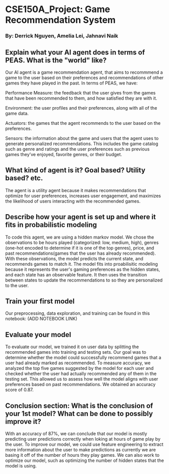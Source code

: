 # CSE150A_Project: Game Recommendation System
### By: Derrick Nguyen, Amelia Lei, Jahnavi Naik
## Explain what your AI agent does in terms of PEAS. What is the "world" like?

  Our AI agent is a game recommendation agent, that aims to recommmend a game to the user based on their preferences and recommendations of other games they have played in the past.
  In terms of PEAS, we have:
  
  Performance Measure: the feedback that the user gives from the games that have been recommended to them, and how satisfied they are with it. 
  
  Environment: the user profiles and their preferences, along with all of the game data. 
  
  Actuators: the games that the agent recommends to the user based on the preferences. 
  
  Sensors: the information about the game and users that the agent uses to generate personalized recommendations. This includes the game catalog such as genre and ratings and the user preferences such as previous games they’ve enjoyed, favorite genres, or their budget.

## What kind of agent is it? Goal based? Utility based? etc. 

  The agent is a utility agent because it makes recommendations that optimize for user preferences, increases user engagement, and maximizes the likelihood of users interacting with the recommended games.

## Describe how your agent is set up and where it fits in probabilistic modeling

 To code this agent, we are using a hidden markov model. We chose the observations to be hours played (categorized: low, medium, high), genres (one-hot encoded to determine if it is one of the top genres), price, and past recommendations(games that the user has already recommended). With these observations, the model predicts the current state, and recommends games to match it. The model fits into proabilisitic modeling because it represents the user's gaming preferences as the hidden states, and each state has an observable feature. It then uses the transition between states to update the recommendations to so they are personalized to the user.

## Train your first model

Our preprocessing, data exploration, and training can be found in this notebook: (ADD NOTEBOOK LINK)
  

## Evaluate your model

  To evaluate our model, we trained it on user data by splitting the recommended games into training and testing sets. Our goal was to determine whether the model could successfully recommend games that a user had already marked as recommended. To measure accuracy, we analyzed the top five games suggested by the model for each user and checked whether the user had actually recommended any of them in the testing set. This allowed us to assess how well the model aligns with user preferences based on past recommendations. We obtained an accuracy score of 0.87.

## Conclusion section: What is the conclusion of your 1st model? What can be done to possibly improve it?

  With an accuracy of 87%, we can conclude that our model is mostly predicting user predictions correctly when loking at hours of game play by the user. To improve our model, we could use feature engineering to extract more information about the user to make predictions as currently we are basing it off of the number of hours they play games. We can also work to optimize our model, such as optimizing the number of hidden states that the model is using.

